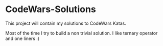 # CodeWars-Solutions

This project will contain my solutions to CodeWars Katas.

Most of the time I try to build a non trivial solution. I like ternary operator and one liners :)
